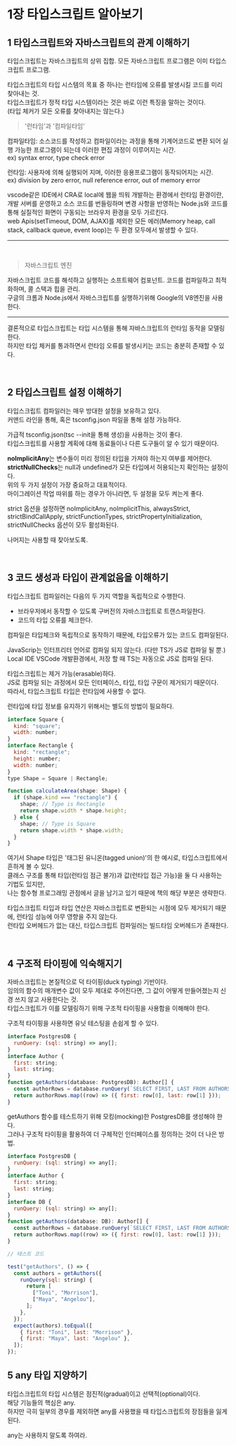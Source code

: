 # 1장 타입스크립트 알아보기

## 1 타입스크립트와 자바스크립트의 관계 이해하기

타입스크립트는 자바스크립트의 상위 집합. 모든 자바스크립트 프로그램은 이미 타입스크립트 프로그램. <br/>

타입스크립트의 타입 시스템의 목표 중 하나는 런타임에 오류를 발생시킬 코드를 미리 찾아내는 것. <br/>
타입스크립트가 정적 타입 시스템이라는 것은 바로 이런 특징을 말하는 것이다. <br/>
(타입 체커가 모든 오류를 찾아내지는 않는다.)

> '런타임'과 '컴파일타임'

컴파일타임: 소스코드를 작성하고 컴파일이라는 과정을 통해 기계어코드로 변환 되어 실행 가능한 프로그램이 되는데 이러한 편집 과정이 이루어지는 시간.<br/>
ex) syntax error, type check error

런타임: 사용자에 의해 실행되어 지며, 이러한 응용프로그램이 동작되어지는 시간.<br/>
ex) division by zero error, null reference error, out of memory error

vscode같은 IDE에서 CRA로 local에 웹을 띄워 개발하는 환경에서 런타임 환경이란, <br/>
개발 서버를 운영하고 소스 코드를 번들링하며 변경 사항을 반영하는 Node.js와 코드를 통해 실질적인 화면이 구동되는 브라우저 환경을 모두 가르킨다. <br/>
web Apis(setTimeout, DOM, AJAX)를 제외한 모든 에러(Memory heap, call stack, callback queue, event loop)는 두 환경 모두에서 발생할 수 있다.

*****
<br/>

> 자바스크립트 엔진

자바스크립트 코드를 해석하고 실행하는 소프트웨어 컴포넌트. 코드를 컴파일하고 최적화하며, 콜 스택과 힙을 관리. <br/>
구글의 크롬과 Node.js에서 자바스크립트를 실행하기위해 Google의 V8엔진을 사용한다.

*****

결론적으로 타입스크립트는 타입 시스템을 통해 자바스크립트의 런타임 동작을 모델링한다. <br/>
하지만 타입 체커를 통과하면서 런타임 오류를 발생시키는 코드는 충분히 존재할 수 있다.

<br/>

## 2 타입스크립트 설정 이해하기

타입스크립트 컴파일러는 매우 방대한 설정을 보유하고 있다. <br/>
커맨드 라인을 통해, 혹은 tsconfig.json 파일을 통해 설정 가능하다.

가급적 tsconfig.json(tsc --init을 통해 생성)을 사용하는 것이 좋다. <br/>
타입스크립트를 사용할 계획에 대해 동료들이나 다른 도구들이 알 수 있기 때문이다.

**noImplicitAny**는 변수들이 미리 정의된 타입을 가져야 하는지 여부를 제어한다. <br/>
**strictNullChecks**는 null과 undefined가 모든 타입에서 허용되는지 확인하는 설정이다. <br/>
위의 두 가지 설정이 가장 중요하고 대표적이다. <br/>
마이그레이션 작업 따위를 하는 경우가 아니라면, 두 설정을 모두 켜는게 좋다.

strict 옵션을 설정하면 noImplicitAny, noImplicitThis, alwaysStrict, strictBindCallApply, strictFunctionTypes, strictPropertyInitialization, strictNullChecks 옵션이 모두 활성화된다.

나머지는 사용할 때 찾아보도록.

<br/>

## 3 코드 생성과 타입이 관계없음을 이해하기

타입스크립트 컴파일러는 다음의 두 가지 역할을 독립적으로 수행한다. <br/>

- 브라우저에서 동작할 수 있도록 구버전의 자바스크립트로 트랜스파일한다. <br/>
- 코드의 타입 오류를 체크한다.

컴파일은 타입체크와 독립적으로 동작하기 때문에, 타입오류가 있는 코드도 컴파일된다.

JavaScrip는 인터프리터 언어로 컴파일 되지 않는다. (다만 TS가 JS로 컴파일 될 뿐.) <br/>
Local IDE VSCode 개발환경에서, 저장 할 때 TS는 자동으로 JS로 컴파일 된다.

타입스크립트는 제거 가능(erasable)하다. <br/>
JS로 컴파일 되는 과정에서 모든 인터페이스, 타입, 타입 구문이 제거되기 때문이다. <br/>
따라서, 타입스크립트 타입은 런타임에 사용할 수 없다. <br/>

런타입에 타입 정보를 유지하기 위해서는 별도의 방법이 필요하다.

```javascript
interface Square {
  kind: "square";
  width: number;
}
interface Rectangle {
  kind: "rectangle";
  height: number;
  width: number;
}
type Shape = Square | Rectangle;

function calculateArea(shape: Shape) {
  if (shape.kind === "rectangle") {
    shape; // Type is Rectangle
    return shape.width * shape.height;
  } else {
    shape; // Type is Square
    return shape.width * shape.width;
  }
}
```

여기서 Shape 타입은 '태그된 유니온(tagged union)'의 한 예시로, 타입스크립트에서 흔하게 볼 수 있다. <br/>
클래스 구조를 통해 타입(런타임 점근 불가)과 값(런타입 접근 가능)을 둘 다 사용하는 기법도 있지만, <br/>
나는 함수형 프로그래밍 관점에서 글을 남기고 있기 때문에 책의 해당 부분은 생략한다.

타입스크립트 타입과 타입 연산은 자바스크립트로 변환되는 시점에 모두 제거되기 때문에, 런타임 성능에 아무 영향을 주지 않는다. <br/>
런타입 오버헤드가 없는 대신, 타입스크립트 컴파일러는 빌드타임 오버헤드가 존재한다.

<br/>

## 4 구조적 타이핑에 익숙해지기

자바스크립트는 본질적으로 덕 타이핑(duck typing) 기반이다. <br/>
임의의 함수의 매개변수 값이 모두 제대로 주어진다면, 그 값이 어떻게 만들어졌는지 신경 쓰지 않고 사용한다는 것. <br/>
타입스크립트가 이를 모델링하기 위해 구조적 타이핑을 사용함을 이해해야 한다.

구조적 타이핑을 사용하면 유닛 테스팅을 손쉽게 할 수 있다.

```javascript
interface PostgresDB {
  runQuery: (sql: string) => any[];
}
interface Author {
  first: string;
  last: string;
}
function getAuthors(database: PostgresDB): Author[] {
  const authorRows = database.runQuery(`SELECT FIRST, LAST FROM AUTHORS`);
  return authorRows.map((row) => ({ first: row[0], last: row[1] }));
}
```

getAuthors 함수를 테스트하기 위해 모킹(mocking)한 PostgresDB를 생성해야 한다. <br/>
그러나 구조적 타이핑을 활용하여 더 구체적인 인터페이스를 정의하는 것이 더 나은 방법.

```javascript
interface PostgresDB {
  runQuery: (sql: string) => any[];
}
interface Author {
  first: string;
  last: string;
}
interface DB {
  runQuery: (sql: string) => any[];
}
function getAuthors(database: DB): Author[] {
  const authorRows = database.runQuery(`SELECT FIRST, LAST FROM AUTHORS`);
  return authorRows.map((row) => ({ first: row[0], last: row[1] }));
}

// 테스트 코드

test("getAuthors", () => {
  const authors = getAuthors({
    runQuery(sql: string) {
      return [
        ["Toni", "Morrison"],
        ["Maya", "Angelou"],
      ];
    },
  });
  expect(authors).toEqual([
    { first: "Toni", last: "Morrison" },
    { first: "Maya", last: "Angelou" },
  ]);
});
```

## 5 any 타입 지양하기

타입스크립트의 타입 시스템은 점진적(gradual)이고 선택적(optional)이다. <br/>
해당 기능들의 핵심은 any. <br/>
하지만 극히 일부의 경우를 제외하면 any를 사용했을 때 타입스크립트의 장점들을 잃게 된다.

any는 사용하지 말도록 하여라.
